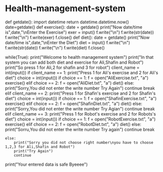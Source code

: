 # Health-management-system
def getdate():
    import datetime
    return datetime.datetime.now()
date=getdate()
def exercise():
    date = getdate()
    print("Now date/time is",date,"\nEnter the Exercise")
    exer = input()
    f.write("\n")
    f.write(str(date))
    f.write("\n")
    f.write(exer)
    f.close()
def diet():
    date = getdate()
    print("Now date/time is",date,"\nEnter the Diet")
    diet = input()
    f.write("\n")
    f.write(str(date))
    f.write("\n")
    f.write(diet)
    f.close()

while(True):
    print("Welcome to health management system")
    print("In that system you can add both diet and exercise for Ali,Shafin and Robot")
    print("So press 1 for Ali,2 for shafin and 3 for robot")
    client_name = int(input())
    if client_name == 1:
        print("Press 1 for Ali's exercise and 2 for Ali's diet")
        choice = int(input())
        if choice == 1:
            f = open("AliExercise.txt", "a")
            exercise()
        elif choice == 2:
            f = open("AliDiet.txt", "a")
            diet()
        else:
            print("Sorry,You did not enter the write number Try Again")
            continue
        break
    elif client_name == 2:
        print("Press 1 for Shafin's exercise and 2 for Shafin's diet")
        choice = int(input())
        if choice == 1:
            f = open("ShafinExercise.txt", "a")
            exercise()
        elif choice == 2:
            f = open("ShafinDiet.txt", "a")
            diet()
        else:
            print("Sorry,You did not enter the write number Try Agian")
            continue
        break
    elif client_name == 3:
        print("Press 1 for Robot's exercise and 2 for Robots's diet")
        choice = int(input())
        if choice == 1:
            f = open("RobotExercise.txt", "a")
            exercise()
        elif choice == 2:
            f = open("RobotDiet.txt", "a")
            diet()
        else:
            print("Sorru,You did not enter the write number Try again")
            continue
        break

    else:
        print("Sorry you did not choose right number\nyou have to choose 1,2,3 for Ali,Shafin and Robot")
        print("Try Again")
        continue
print("Your entered data is safe Byeeee")

